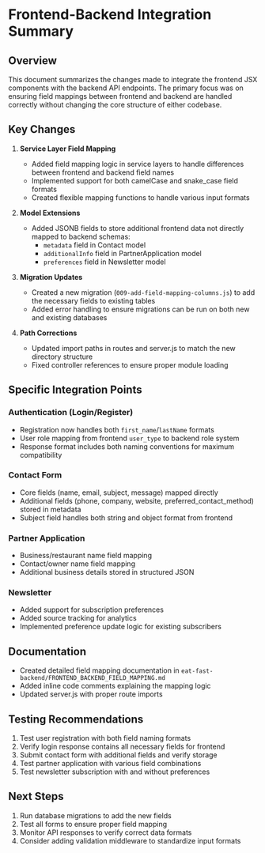 # Frontend-Backend Integration Summary

## Overview

This document summarizes the changes made to integrate the frontend JSX components with the backend API endpoints. The primary focus was on ensuring field mappings between frontend and backend are handled correctly without changing the core structure of either codebase.

## Key Changes

1. **Service Layer Field Mapping**
   - Added field mapping logic in service layers to handle differences between frontend and backend field names
   - Implemented support for both camelCase and snake_case field formats
   - Created flexible mapping functions to handle various input formats

2. **Model Extensions**
   - Added JSONB fields to store additional frontend data not directly mapped to backend schemas:
     - `metadata` field in Contact model
     - `additionalInfo` field in PartnerApplication model
     - `preferences` field in Newsletter model

3. **Migration Updates**
   - Created a new migration (`009-add-field-mapping-columns.js`) to add the necessary fields to existing tables
   - Added error handling to ensure migrations can be run on both new and existing databases

4. **Path Corrections**
   - Updated import paths in routes and server.js to match the new directory structure
   - Fixed controller references to ensure proper module loading

## Specific Integration Points

### Authentication (Login/Register)

- Registration now handles both `first_name`/`lastName` formats
- User role mapping from frontend `user_type` to backend role system
- Response format includes both naming conventions for maximum compatibility

### Contact Form

- Core fields (name, email, subject, message) mapped directly
- Additional fields (phone, company, website, preferred_contact_method) stored in metadata
- Subject field handles both string and object format from frontend

### Partner Application

- Business/restaurant name field mapping
- Contact/owner name field mapping
- Additional business details stored in structured JSON

### Newsletter

- Added support for subscription preferences
- Added source tracking for analytics
- Implemented preference update logic for existing subscribers

## Documentation

- Created detailed field mapping documentation in `eat-fast-backend/FRONTEND_BACKEND_FIELD_MAPPING.md`
- Added inline code comments explaining the mapping logic
- Updated server.js with proper route imports

## Testing Recommendations

1. Test user registration with both field naming formats
2. Verify login response contains all necessary fields for frontend
3. Submit contact form with additional fields and verify storage
4. Test partner application with various field combinations
5. Test newsletter subscription with and without preferences

## Next Steps

1. Run database migrations to add the new fields
2. Test all forms to ensure proper field mapping
3. Monitor API responses to verify correct data formats
4. Consider adding validation middleware to standardize input formats 